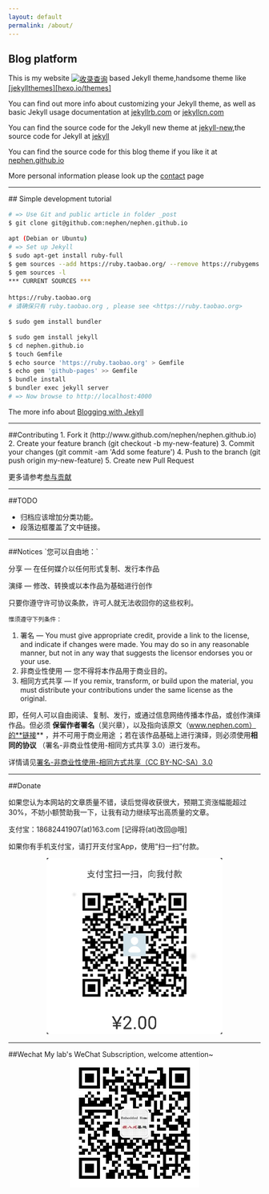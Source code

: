 ```yaml
---
layout: default
permalink: /about/
---
```


## Blog platform
This is my website <a href="http://indexed.webmasterhome.cn/?domain=www.nephen.com" target="_blank"><img src="http://images.webmasterhome.cn/images/indexed_cn.gif" width="80" height="15" border="0" align="absmiddle" alt="收录查询"></a> based Jekyll theme,handsome theme like [[jekyllthemes]](http://jekyllthemes.org/)[[hexo.io/themes]](https://hexo.io/themes/)

You can find out more info about customizing your Jekyll theme, as well as basic Jekyll usage documentation at [jekyllrb.com](http://jekyllrb.com/) or [jekyllcn.com](http://jekyllcn.com/)

You can find the source code for the Jekyll new theme at [jekyll-new](https://github.com/jglovier/jekyll-new),the source code for Jekyll at [jekyll](https://github.com/jekyll/jekyll)

You can find the source code for this blog theme if you like it at [nephen.github.io](http://www.github.com/nephen/nephen.github.io)

More personal information please look up the [contact](/contact) page

<hr>
## Simple development tutorial

```bash
# => Use Git and public article in folder _post
$ git clone git@github.com:nephen/nephen.github.io
```

```bash
apt (Debian or Ubuntu)
# => Set up Jekyll
$ sudo apt-get install ruby-full
$ gem sources --add https://ruby.taobao.org/ --remove https://rubygems.org/
$ gem sources -l
*** CURRENT SOURCES ***

https://ruby.taobao.org
# 请确保只有 ruby.taobao.org , please see <https://ruby.taobao.org>
```

```bash
$ sudo gem install bundler
```

```bash
$ sudo gem install jekyll
$ cd nephen.github.io
$ touch Gemfile
$ echo source 'https://ruby.taobao.org' > Gemfile
$ echo gem 'github-pages' >> Gemfile
$ bundle install
$ bundler exec jekyll server
# => Now browse to http://localhost:4000
```
The more info about [Blogging with Jekyll](https://help.github.com/articles/using-jekyll-with-pages/)

<hr>
##Contributing
1. Fork it (http://www.github.com/nephen/nephen.github.io)
2. Create your feature branch (git checkout -b my-new-feature)
3. Commit your changes (git commit -am 'Add some feature')
4. Push to the branch (git push origin my-new-feature)
5. Create new Pull Request

更多请参考[参与贡献](/2016/01/ArduPilot开发入门学习/#参与贡献)

<hr>
##TODO

- 归档应该增加分类功能。
- 段落边框覆盖了文中链接。

<hr>
##Notices
`您可以自由地：`

分享 — 在任何媒介以任何形式复制、发行本作品 

演绎 — 修改、转换或以本作品为基础进行创作 

只要你遵守许可协议条款，许可人就无法收回你的这些权利。

`惟须遵守下列条件：`

1. 署名 — You must give appropriate credit, provide a link to the license, and indicate if changes were made. You may do so in any reasonable manner, but not in any way that suggests the licensor endorses you or your use. 
2. 非商业性使用 — 您不得将本作品用于商业目的。 
3. 相同方式共享 — If you remix, transform, or build upon the material, you must distribute your contributions under the same license as the original. 

即，任何人可以自由阅读、复制、发行，或通过信息网络传播本作品，或创作演绎作品。但必须 **保留作者署名**（吴兴章），以及指向该原文（www.nephen.com）的**链接** ，并不可用于商业用途 ；若在该作品基础上进行演绎，则必须使用**相同的协议** （署名-非商业性使用-相同方式共享 3.0）进行发布。

详情请见[署名-非商业性使用-相同方式共享（CC BY-NC-SA）3.0 ](http://creativecommons.org/licenses/by-nc-sa/3.0/cn/deed.zh)

<hr>
<div id="donate" class="target">
##Donate

如果您认为本网站的文章质量不错，读后觉得收获很大，预期工资涨幅能超过30%，不妨小额赞助我一下，让我有动力继续写出高质量的文章。

支付宝：18682441907(at)163.com [记得将(at)改回@哦]

如果你有手机支付宝，请打开支付宝App，使用“扫一扫”付款。</p>
<center><img src="/images/alipay2.jpg"/></center>
</div>

<hr>
##Wechat
My lab's WeChat Subscription, welcome attention~

<center><img src="/assets/wechat.png"/></center>